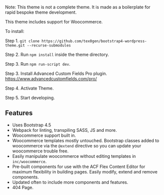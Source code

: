Note: This theme is not a complete theme. It is made as a boilerplate for rapid bespoke theme development.

This theme includes support for Woocommerce.

To install:

Step 1. `git clone https://github.com/tex0gen/bootstrap4-wordpress-theme.git --recurse-submodules`

Step 2. Run `npm install` inside the theme directory.

Step 3. Run `npm run-script dev`.

Step 3. Install Advanced Custom Fields Pro plugin. https://www.advancedcustomfields.com/pro/

Step 4. Activate Theme.

Step 5. Start developing.

## Features
- Uses Bootstrap 4.5
- Webpack for linting, transpiling SASS, JS and more.
- Woocommerce support built in.
- Woocommerce templates mostly untouched. Bootstrap classes added to woocommerce via the `@extend` directive so you can update your woocommerce trouble free.
- Easily manipulate woocommerce without editing templates in `inc/woocommerce`.
- Pre-built components for use with the ACF Flex Content Editor for maximum flexibility in building pages. Easily modify, extend and remove components.
- Updated often to include more components and features.
- 404 Page.